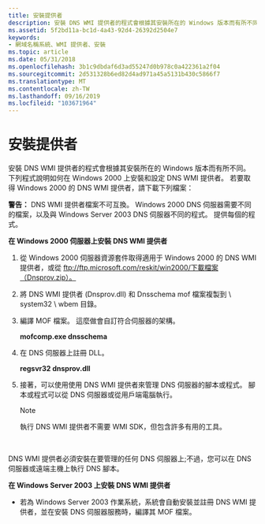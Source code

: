 ```yaml
---
title: 安裝提供者
description: 安裝 DNS WMI 提供者的程式會根據其安裝所在的 Windows 版本而有所不同。
ms.assetid: 5f2bd11a-bc1d-4a43-92d4-26392d2504e7
keywords:
- 網域名稱系統、WMI 提供者、安裝
ms.topic: article
ms.date: 05/31/2018
ms.openlocfilehash: 3b1c9dbdaf6d3ad55247d0b978c0a422361a2f04
ms.sourcegitcommit: 2d531328b6ed82d4ad971a45a5131b430c5866f7
ms.translationtype: MT
ms.contentlocale: zh-TW
ms.lasthandoff: 09/16/2019
ms.locfileid: "103671964"
---
```

# <a name="installing-the-provider"></a>安裝提供者

安裝 DNS WMI 提供者的程式會根據其安裝所在的 Windows 版本而有所不同。 下列程式說明如何在 Windows 2000 上安裝和設定 DNS WMI 提供者。 若要取得 Windows 2000 的 DNS WMI 提供者，請下載下列檔案：

**警告：** DNS WMI 提供者檔案不可互換。 Windows 2000 DNS 伺服器需要不同的檔案，以及與 Windows Server 2003 DNS 伺服器不同的程式。 提供每個的程式。

**在 Windows 2000 伺服器上安裝 DNS WMI 提供者**

1.  從 Windows 2000 伺服器資源套件取得適用于 Windows 2000 的 DNS WMI 提供者，或從 ftp://ftp.microsoft.com/reskit/win2000/下載檔案（Dnsprov.zip）。
2.  將 DNS WMI 提供者 (Dnsprov.dll) 和 Dnsschema mof 檔案複製到 <winntdir> \\ system32 \\ wbem 目錄。
3.  編譯 MOF 檔案。 這麼做會自訂符合伺服器的架構。

    **mofcomp.exe dnsschema**

4.  在 DNS 伺服器上註冊 DLL。

    **regsvr32 dnsprov.dll**

5.  接著，可以使用使用 DNS WMI 提供者來管理 DNS 伺服器的腳本或程式。 腳本或程式可以從 DNS 伺服器或從用戶端電腦執行。
    > [!Note]  
    > 執行 DNS WMI 提供者不需要 WMI SDK，但包含許多有用的工具。

     

DNS WMI 提供者必須安裝在要管理的任何 DNS 伺服器上;不過，您可以在 DNS 伺服器或遠端主機上執行 DNS 腳本。

**在 Windows Server 2003 上安裝 DNS WMI 提供者**

-   若為 Windows Server 2003 作業系統，系統會自動安裝並註冊 DNS WMI 提供者，並在安裝 DNS 伺服器服務時，編譯其 MOF 檔案。

 

 




